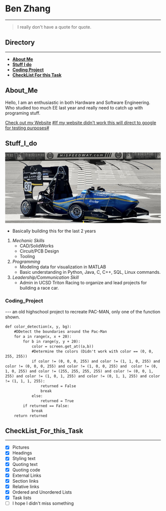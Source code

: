 # Ben Zhang
---
> I really don't have a quote for quote.
## **Directory**
---
  - [**About Me**](#About_Me)
  - [**Stuff I do**](#Stuff_I_do)
  - [**Coding Project**](#Coding_Project)
  - [**CheckList For this Task**](#CheckList_For_this_Task)

## **About_Me**
Hello, I am an enthusiastic in both Hardware and Software Engineering. Who studied too much EE last year and really need to catch up with programing stuff.

[Check out my Website](https://han-zhang.cn)
[#If my website didn't work this will direct to google for testing purposes#](https://google.com)
## **Stuff_I_do**
![pictures](pictures/picture.png)
- Basically building this for the last 2 years

1. *Mechanic Skills*
   - CAD/SolidWorks
   - Circuit/PCB Design
   - Tooling
2. *Programming*
   - Modeling data for visualization in MATLAB
   - Basic understanding in Python, Java, C, C++, SQL, Linux commands.
3. *Leadership/Communication Skill*
   - Admin in UCSD Triton Racing to organize and lead projects for building a race car.

### Coding_Project
--- an old highschool project to recreate PAC-MAN, only one of the function shown.

```
def color_detection(x, y, bg):
    #DDetect the boundaries around the Pac-Man
    for a in range(x, x + 20):
        for b in range(y, y + 20):
            color = screen.get_at((a,b))
            #Determine the colors (Didn't work with color == (0, 0, 255, 255))
            if color != (0, 0, 0, 255) and color != (1, 1, 0, 255) and color != (0, 0, 0, 255) and color != (1, 0, 0, 255) and  color != (0, 1, 0, 255) and color != (255, 255, 255, 255) and color != (0, 0, 1, 255) and color != (1, 0, 1, 255) and color != (0, 1, 1, 255) and color != (1, 1, 1, 255):
                returned = False
                break
            else:
                returned = True
        if returned == False:
            break
    return returned
```

## **CheckList_For_this_Task**
---

- [x] Pictures
- [x] Headings
- [x] Styling text
- [x] Quoting text
- [x] Quoting code
- [x] External Links
- [x] Section links
- [x] Relative links 
- [x] Ordered and Unordered Lists
- [x] Task lists
- [ ] I hope I didn't miss something